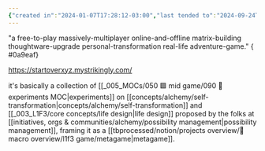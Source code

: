 ```yaml
---
{"created in":"2024-01-07T17:28:12-03:00","last tended to":"2024-09-24T16:16:18-03:00","tags":["project","player","alchemy","reallifegame","seriousgame","🌱"],"dg-publish":true,"notestage":["🌱"],"relevancescore":93,"created":"2024-01-07T17:28:12.276-03:00","updated":"2025-01-22T15:26:45.353-03:00","permalink":"/projects-and-tools/projects/player/startover-xyz/","dgPassFrontmatter":true}
---
```


"a free-to-play massively-multiplayer online-and-offline matrix-building thoughtware-upgrade personal-transformation real-life adventure-game."
{ #0a9eaf}


https://startoverxyz.mystrikingly.com/

it's basically a collection of [[_005_MOCs/050 🟩 mid game/090 🧪 experiments MOC\|experiments]] on [[concepts/alchemy/self-transformation\|concepts/alchemy/self-transformation]] and [[_003_L1F3/core concepts/life design\|life design]] proposed by the folks at [[initiatives, orgs & communities/alchemy/possibility management\|possibility management]], framing it as a [[tbprocessed/notion/projects overview/🧿 macro overview/l1f3 game/metagame\|metagame]].